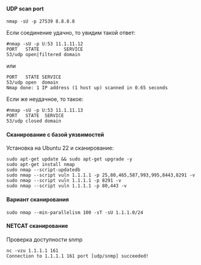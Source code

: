 #### UDP scan port

```
nmap -sU -p 27539 8.8.8.8
```


Если соединение удачно, то увидим такой ответ:

```
#nmap -sU -p U:53 11.1.11.12
PORT   STATE         SERVICE
53/udp open|filtered domain
```

или

```
PORT   STATE SERVICE
53/udp open  domain
Nmap done: 1 IP address (1 host up) scanned in 0.65 seconds
```

Если же неудачное, то такое:

```
#nmap -sU -p U:53 11.1.11.13
PORT   STATE  SERVICE
53/udp closed domain
```



#### Сканирование с базой уязвимостей

Установка на Ubuntu 22 и сканирование:
```
sudo apt-get update && sudo apt-get upgrade -y
sudo apt-get install nmap
sudo nmap --script-updatedb
sudo nmap --script vuln 1.1.1.1 -p 25,80,465,587,993,995,8443,8291 -v
sudo nmap --script vuln 1.1.1.1 -p 8291 -v
sudo nmap --script vuln 1.1.1.1 -p 80,443 -v
```

#### Вариант сканирования
```
sudo nmap --min-parallelism 100 -sT -sU 1.1.1.0/24
```


#### NETCAT сканирование
Проверка доступности snmp
```
nc -vzu 1.1.1.1 161
Connection to 1.1.1.1 161 port [udp/snmp] succeeded!
```

